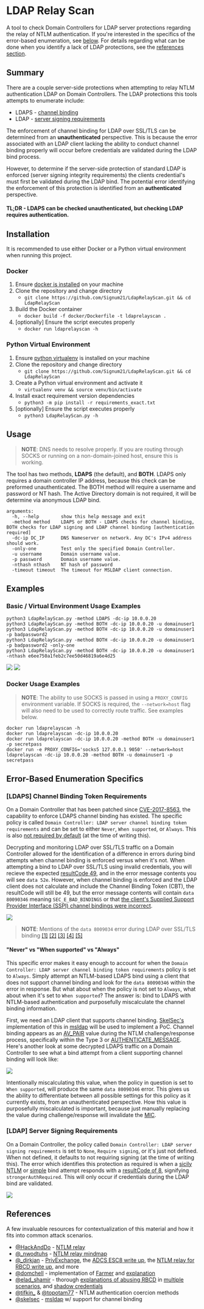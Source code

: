 
# LDAP Relay Scan 
A tool to check Domain Controllers for LDAP server protections regarding the relay of NTLM authentication. If you're interested in the specifics of the error-based enumeration, see [below](https://github.com/zyn3rgy/LdapRelayScan#error-based-enumeration-specifics). For details regarding what can be done when you identify a lack of LDAP protections, see the [references section](https://github.com/zyn3rgy/LdapRelayScan#references).
## Summary
There are a couple server-side protections when attempting to relay NTLM authentication LDAP on Domain Controllers. The LDAP protections this tools attempts to enumerate include:
 - LDAPS - [channel binding](https://support.microsoft.com/en-us/topic/use-the-ldapenforcechannelbinding-registry-entry-to-make-ldap-authentication-over-ssl-tls-more-secure-e9ecfa27-5e57-8519-6ba3-d2c06b21812e)
 - LDAP - [server signing requirements](https://docs.microsoft.com/en-us/windows/security/threat-protection/security-policy-settings/domain-controller-ldap-server-signing-requirements)

The enforcement of channel binding for LDAP over SSL/TLS can be determined from an **unauthenticated** perspective. This is because the error associated with an LDAP client lacking the ability to conduct channel binding properly will occur before credentials are validated during the LDAP bind process. 

However, to determine if the server-side protection of standard LDAP is enforced (server signing integrity requirements) the clients credential's must first be validated during the LDAP bind. The potential error identifying the enforcement of this protection is identified from an **authenticated** perspective.



#### TL;DR - LDAPS can be checked unauthenticated, but checking LDAP requires authentication.

## Installation 
It is recommended to use either Docker or a Python virtual environment when running this project.

### Docker
1) Ensure [docker is installed](https://docs.docker.com/engine/install/debian/) on your machine
2) Clone the repository and change directory
	- `git clone https://github.com/Signum21/LdapRelayScan.git && cd LdapRelayScan`
3) Build the Docker container
	 - `docker build -f docker/Dockerfile -t ldaprelayscan .`
4) [optionally] Ensure the script executes properly
	- `docker run ldaprelayscan -h`

### Python Virtual Environment
1) Ensure [python virtualenv](https://packaging.python.org/en/latest/guides/installing-using-pip-and-virtual-environments/) is installed on your machine
2) Clone the repository and change directory
	- `git clone https://github.com/Signum21/LdapRelayScan.git && cd LdapRelayScan`
3) Create a Python virtual environment and activate it
	- `virtualenv venv && source venv/bin/activate`
4) Install exact requirement version dependencies
	 - `python3 -m pip install -r requirements_exact.txt`
5) [optionally] Ensure the script executes properly
	- `python3 LdapRelayScan.py -h`

## Usage

> **NOTE**: DNS needs to resolve properly. If you are routing through SOCKS or running on a non-domain-joined host, ensure this is working.

The tool has two methods, **LDAPS** (the default), and **BOTH**. LDAPS only requires a domain controller IP address, because this check can be preformed unauthenticated. The BOTH method will require a username and password or NT hash. The Active Directory domain is not required, it will be determine via anonymous LDAP bind.

```
arguments:
  -h, --help        show this help message and exit
  -method method    LDAPS or BOTH - LDAPS checks for channel binding, BOTH checks for LDAP signing and LDAP channel binding [authentication required]
  -dc-ip DC_IP      DNS Nameserver on network. Any DC's IPv4 address should work.
  -only-one			Test only the specified Domain Controller.
  -u username       Domain username value.
  -p password       Domain username value.
  -nthash nthash    NT hash of password
  -timeout timeout  The timeout for MSLDAP client connection.

```

## Examples


### Basic / Virtual Environment Usage Examples
```
python3 LdapRelayScan.py -method LDAPS -dc-ip 10.0.0.20
python3 LdapRelayScan.py -method BOTH -dc-ip 10.0.0.20 -u domainuser1 
python3 LdapRelayScan.py -method BOTH -dc-ip 10.0.0.20 -u domainuser1 -p badpassword2
python3 LdapRelayScan.py -method BOTH -dc-ip 10.0.0.20 -u domainuser1 -p badpassword2 -only-one
python3 LdapRelayScan.py -method BOTH -dc-ip 10.0.0.20 -u domainuser1 -nthash e6ee750a1feb2c7ee50d46819a6e4d25
```
![](https://github.com/zyn3rgy/LdapRelayScan/blob/main/img/LDAPS_check.PNG?raw=true)
![](https://github.com/zyn3rgy/LdapRelayScan/blob/main/img/BOTH_check.PNG?raw=true)

### Docker Usage Examples
> **NOTE**: The ability to use SOCKS is passed in using a `PROXY_CONFIG` environment variable. If SOCKS is required, the `--network=host` flag will also need to be used to correctly route traffic. See examples below.
```
docker run ldaprelayscan -h
docker run ldaprelayscan -dc-ip 10.0.0.20
docker run ldaprelayscan -dc-ip 10.0.0.20 -method BOTH -u domainuser1 -p secretpass
docker run -e PROXY_CONFIG='socks5 127.0.0.1 9050' --network=host ldaprelayscan -dc-ip 10.0.0.20 -method BOTH -u domainuser1 -p secretpass

```

## Error-Based Enumeration Specifics

### [LDAPS] Channel Binding Token Requirements
On a Domain Controller that has been patched since [CVE-2017-8563](https://msrc.microsoft.com/update-guide/vulnerability/CVE-2017-8563), the capability to enforce LDAPS channel binding has existed. The specific policy is called `Domain Controller: LDAP server channel binding token requirements` and can be set to either `Never`, `When supported`, or `Always`. This is also [not required by default](https://msrc.microsoft.com/update-guide/en-us/vulnerability/ADV190023) (at the time of writing this). 

Decrypting and monitoring LDAP over SSL/TLS traffic on a Domain Controller allowed for the identification of a difference in errors during bind attempts when channel binding is enforced versus when it's not. When attempting a bind to LDAP over SSL/TLS using invalid credentials, you will recieve the expected [resultCode 49](https://ldapwiki.com/wiki/LDAP_INVALID_CREDENTIALS), and in the error message contents you will see `data 52e`.  However, when channel binding is enforced and the LDAP client does not calculate and include the Channel Binding Token (CBT), the resultCode will still be 49, but the error message contents will contain `data 80090346` meaning `SEC_E_BAD_BINDINGS` or that [the client's Supplied Support Provider Interface (SSPI) channel bindings were incorrect](https://ldapwiki.com/wiki/Common%20Active%20Directory%20Bind%20Errors).

![](https://github.com/zyn3rgy/LdapRelayScan/blob/main/img/ldaps_compared.png?raw=true)

> **NOTE**: Mentions of the `data 8009034` error during LDAP over SSL/TLS binding [[1]](http://gary-nebbett.blogspot.com/2020/01/ldap-channel-binding.html) [[2]](https://ldapwiki.com/wiki/Common%20Active%20Directory%20Bind%20Errors)  [[3]](https://kb.vmware.com/s/article/77093)  [[4]](https://kb.netapp.com/Advice_and_Troubleshooting/Data_Storage_Software/ONTAP_OS/ONTAP_is_unable_to_create_CIFS_server_with_AcceptSecurityContext_error_data_80090346)  [[5]](https://github.com/fox-it/BloodHound.py/issues/55)

#### "Never" vs "When supported" vs "Always"

This specific error makes it easy enough to account for when the `Domain Controller: LDAP server channel binding token requirements` policy is set to `Always`. Simply attempt an NTLM-based LDAPS bind using a client that does not support channel binding and look for the `data 80090346` within the error in response. But what about when the policy is not set to `Always`, what about when it's set to `When supported`? The answer is: bind to LDAPS with NTLM-based authentication and purposefully miscalculate the channel binding information.

First, we need an LDAP client that supports channel binding. [SkelSec's](https://twitter.com/skelsec?lang=en) implementation of this in [msldap](https://github.com/skelsec/msldap) will be used to implement a PoC. Channel binding appears as an [AV_PAIR](https://docs.microsoft.com/en-us/openspecs/windows_protocols/ms-nlmp/83f5e789-660d-4781-8491-5f8c6641f75e) value during the NTLM challenge/response process, specifically within the Type 3 or [AUTHENTICATE_MESSAGE](https://docs.microsoft.com/en-us/openspecs/windows_protocols/ms-nlmp/033d32cc-88f9-4483-9bf2-b273055038ce). Here's another look at some decrypted LDAPS traffic on a Domain Controller to see what a bind attempt from a client supporting channel binding will look like:

![](https://raw.githubusercontent.com/zyn3rgy/LdapRelayScan/main/img/ntlm_channelbinding_avpair.png)

Intentionally miscalculating this value, when the policy in question is set to `When supported`, will produce the same `data 80090346` error. This gives us the ability to differentiate between all possible settings for this policy as it currently exists, from an unauthenticated perspective. How this value is  purposefully miscalculated is important, because just manually replacing the value during challenge/response will invalidate the [MIC](https://en.hackndo.com/ntlm-relay/#mic---message-integrity-code). 

### [LDAP] Server Signing Requirements
On a Domain Controller, the policy called ```Domain Controller: LDAP server signing requirements``` is set to `None`, `Require signing`, or it's just not defined. When not defined, it defaults to not requiring signing (at the time of writing this). The error which identifies this protection as required is when a [sicily NTLM](https://docs.microsoft.com/en-us/openspecs/windows_protocols/ms-adts/e7d814a5-4cb5-4b0d-b408-09d79988b550) or [simple](https://ldapwiki.com/wiki/Simple%20Authentication) bind attempt responds with a [resultCode of 8](https://ldap.com/ldap-result-code-reference-core-ldapv3-result-codes/#rc-strongerAuthRequired), signifying `strongerAuthRequired`. This will only occur if credentials during the LDAP bind are validated. 

![](https://github.com/zyn3rgy/LdapRelayScan/blob/main/img/ldap_strongautherror.PNG?raw=true)

## References
A few invaluable resources for contextualization of this material and how it fits into common attack scenarios.
 - [@HackAndDo](https://twitter.com/HackAndDo) - [NTLM relay](https://en.hackndo.com/ntlm-relay/)
 - [@_nwodtuhs](https://twitter.com/_nwodtuhs) - [NTLM relay mindmap](https://twitter.com/_nwodtuhs/status/1424433914752421898?s=20)
 - [@_dirkjan](https://twitter.com/_dirkjan) - [PrivExchange](https://dirkjanm.io/abusing-exchange-one-api-call-away-from-domain-admin/), the [ADCS ESC8 write up](https://dirkjanm.io/ntlm-relaying-to-ad-certificate-services/), the [NTLM relay for RBCD write up](https://dirkjanm.io/worst-of-both-worlds-ntlm-relaying-and-kerberos-delegation/), and more
 - [@domchell](https://twitter.com/domchell) - implementation of [Farmer](https://github.com/mdsecactivebreach/Farmer) and [explanation](https://www.mdsec.co.uk/2021/02/farming-for-red-teams-harvesting-netntlm/)
 - [@elad_shamir](https://twitter.com/elad_shamir) - thorough [explanations of abusing RBCD](https://shenaniganslabs.io/2019/01/28/Wagging-the-Dog.html) in [multiple scenarios](https://eladshamir.com/2019/08/08/Lock-Screen-LPE.html), and [shadow credentials](https://posts.specterops.io/shadow-credentials-abusing-key-trust-account-mapping-for-takeover-8ee1a53566ab) 
 - [@tifkin_](https://twitter.com/tifkin_) & [@topotam77](https://twitter.com/topotam77) - NTLM authentication coercion methods
 - [@skelsec](https://twitter.com/skelsec?lang=en) - [msldap](https://github.com/skelsec/msldap) w/ support for channel binding 
